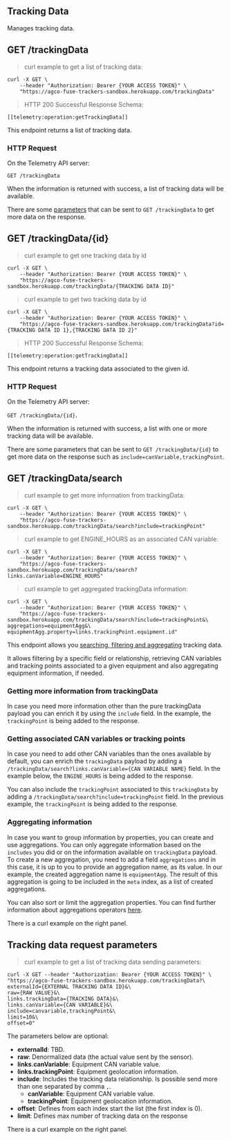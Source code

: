 ## Tracking Data

Manages tracking data.

## GET /trackingData

<blockquote class='lang-specific curl'><p>curl example to get a list of tracking data:</p></blockquote>

```curl
curl -X GET \
    --header "Authorization: Bearer {YOUR ACCESS TOKEN}" \
    "https://agco-fuse-trackers-sandbox.herokuapp.com/trackingData"
```

<blockquote class='lang-specific schema'><p>HTTP 200 Successful Response Schema:</p></blockquote>

```schema
[[telemetry:operation:getTrackingData]]
```

This endpoint returns a list of tracking data.

### HTTP Request

On the Telemetry API server:

`GET /trackingData`

When the information is returned with success, a list of tracking data will be available.

There are some [parameters](#tracking-data-request-parameters) that can be sent to `GET /trackingData` to get more data on the response.

## GET /trackingData/{id}

<blockquote class='lang-specific curl'><p>curl example to get one tracking data by id</p></blockquote>

```curl
curl -X GET \
    --header "Authorization: Bearer {YOUR ACCESS TOKEN}" \
    "https://agco-fuse-trackers-sandbox.herokuapp.com/trackingData/{TRACKING DATA ID}"
```

<blockquote class='lang-specific curl'><p>curl example to get two tracking data by id</p></blockquote>

```curl
curl -X GET \
    --header "Authorization: Bearer {YOUR ACCESS TOKEN}" \
    "https://agco-fuse-trackers-sandbox.herokuapp.com/trackingData?id={TRACKING DATA ID 1},{TRACKING DATA ID 2}"
```

<blockquote class='lang-specific schema'><p>HTTP 200 Successful Response Schema:</p></blockquote>

```schema
[[telemetry:operation:getTrackingData]]
```

This endpoint returns a tracking data associated to the given id.

### HTTP Request

On the Telemetry API server:

`GET /trackingData/{id}`.

When the information is returned with success, a list with one or more tracking data will be available.

There are some parameters that can be sent to `GET /trackingData/{id}` to get more data on the response such as `include=canVariable,trackingPoint`.

## GET /trackingData/search

<blockquote class='lang-specific curl'><p>curl example to get more information from trackingData:</p></blockquote>

```curl
curl -X GET \
    --header "Authorization: Bearer {YOUR ACCESS TOKEN}" \
    "https://agco-fuse-trackers-sandbox.herokuapp.com/trackingData/search?include=trackingPoint"
```

<blockquote class='lang-specific curl'><p>curl example to get ENGINE_HOURS as an associated CAN variable:</p></blockquote>

```curl
curl -X GET \
    --header "Authorization: Bearer {YOUR ACCESS TOKEN}" \
    "https://agco-fuse-trackers-sandbox.herokuapp.com/trackingData/search?links.canVariable=ENGINE_HOURS"
```

<blockquote class='lang-specific curl'><p>curl example to get aggregated trackingData information:</p></blockquote>

```curl
curl -X GET \
    --header "Authorization: Bearer {YOUR ACCESS TOKEN}" \
    "https://agco-fuse-trackers-sandbox.herokuapp.com/trackingData/search?include=trackingPoint&\
aggregations=equipmentAgg&\
equipmentAgg.property=links.trackingPoint.equipment.id"
```

This endpoint allows you
[searching, filtering and aggregating](https://github.com/agco/agco-json-api-profiles/blob/master/public/search-profile.md)
tracking data.

It allows filtering by a specific field or relationship,
retrieving CAN variables and tracking points associated
to a given equipment and also aggregating equipment
information, if needed.

### Getting more information from trackingData

In case you need more information other than the pure trackingData
payload you can enrich it by using the `include` field. In the example,
the `trackingPoint` is being added to the response.

### Getting associated CAN variables or tracking points

In case you need to add other CAN variables than the ones available by
default, you can enrich the `trackingData` payload by adding a
`/trackingData/search?links.canVariable={CAN VARIABLE NAME}` field.
In the example below, the `ENGINE_HOURS` is being added to the response.

You can also include the `trackingPoint` associated to this `trackingData`
by adding a `/trackingData/search?include=trackingPoint` field.
In the previous example, the `trackingPoint` is being added to the response.

### Aggregating information

In case you want to group information by properties, you can create and
use aggregations.
You can only aggregate information based on the `includes` you did or on
the information available on `trackingData` payload.
To create a new aggregation, you need to add a field
`aggregations` and in this case, it is up to you to provide an
aggregation name, as its value. In our  example, the created aggregation
name is `equipmentAgg`. The result of this aggregation is going to be
included in the `meta` index, as a list of created aggregations.

You can also sort or limit the aggregation properties. You can find
further information about aggregations operators
[here](https://github.com/agco/agco-json-api-profiles/blob/master/public/search-profile.md).

<aside class="info">There is a curl example on the right panel.</aside>

## Tracking data request parameters

<blockquote class='lang-specific curl'><p>curl example to get a list of tracking data sending parameters:</p></blockquote>

```curl
curl -X GET --header "Authorization: Bearer {YOUR ACCESS TOKEN}" \
"https://agco-fuse-trackers-sandbox.herokuapp.com/trackingData?\
externalId={EXTERNAL TRACKING DATA ID}&\
raw={RAW VALUE}&\
links.trackingData={TRACKING DATA}&\
links.canVariable={CAN VARIABLE}&\
include=canvariable,trackingPoint&\
limit=10&\
offset=0"
```

The parameters below are optional:

- **externalId**: TBD.
- **raw**: Denormalized data (the actual value sent by the sensor).
- **links.canVariable**: Equipment CAN variable value.
- **links.trackingPoint**: Equipment geolocation information.
- **include**: Includes the tracking data relationship. Is possible send more than one separated by comma `,`.
  - **canVariable**: Equipment CAN variable value.
  - **trackingPoint**: Equipment geolocation information.
- **offset**: Defines from each index start the list (the first index is 0).
- **limit**: Defines max number of tracking data on the response

<aside class="info">There is a curl example on the right panel.</aside>
